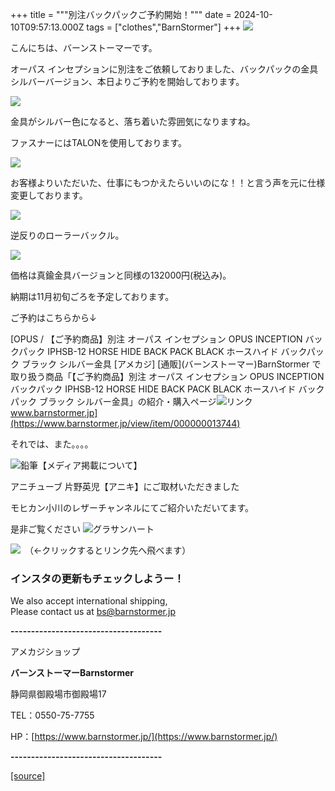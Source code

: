 +++
title = """別注バックパックご予約開始！"""
date = 2024-10-10T09:57:13.000Z
tags = ["clothes","BarnStormer"]
+++
[![](https://stat.ameba.jp/user_images/20231023/16/barnstormer-go/b2/03/p/o0420015015354743273.png)](https://ameblo.jp/barnstormer-go/entry-12825670498.html)

こんにちは、バーンストーマーです。

オーパス インセプションに別注をご依頼しておりました、バックパックの金具シルバーバージョン、本日よりご予約を開始しております。

[![](https://stat.ameba.jp/user_images/20241010/18/barnstormer-go/c5/d0/j/o0466070015496270558.jpg)](https://stat.ameba.jp/user_images/20241010/18/barnstormer-go/c5/d0/j/o0466070015496270558.jpg)

金具がシルバー色になると、落ち着いた雰囲気になりますね。

ファスナーにはTALONを使用しております。

[![](https://stat.ameba.jp/user_images/20241010/18/barnstormer-go/61/36/j/o0466070015496270569.jpg)](https://stat.ameba.jp/user_images/20241010/18/barnstormer-go/61/36/j/o0466070015496270569.jpg)

お客様よりいただいた、仕事にもつかえたらいいのにな！！と言う声を元に仕様変更しております。

[![](https://stat.ameba.jp/user_images/20241010/18/barnstormer-go/5c/c2/j/o0466070015496270572.jpg)](https://stat.ameba.jp/user_images/20241010/18/barnstormer-go/5c/c2/j/o0466070015496270572.jpg)

逆反りのローラーバックル。

[![](https://stat.ameba.jp/user_images/20241010/18/barnstormer-go/a5/a0/j/o0466070015496270578.jpg)](https://stat.ameba.jp/user_images/20241010/18/barnstormer-go/a5/a0/j/o0466070015496270578.jpg)

価格は真鍮金具バージョンと同様の132000円(税込み)。

納期は11月初旬ごろを予定しております。

ご予約はこちらから↓

[OPUS / 【ご予約商品】別注 オーパス インセプション OPUS INCEPTION バックパック IPHSB-12 HORSE HIDE BACK PACK BLACK ホースハイド バックパック ブラック シルバー金具 \[アメカジ\] \[通販\](バーンストーマー)BarnStormer で取り扱う商品「【ご予約商品】別注 オーパス インセプション OPUS INCEPTION バックパック IPHSB-12 HORSE HIDE BACK PACK BLACK ホースハイド バックパック ブラック シルバー金具」の紹介・購入ページ![リンク](https://c.stat100.ameba.jp/ameblo/symbols/v3.20.0/svg/gray/editor_link.svg)www.barnstormer.jp](https://www.barnstormer.jp/view/item/000000013744)

それでは、また。。。。

![鉛筆](https://stat100.ameba.jp/blog/ucs/img/char/char3/519.png)【メディア掲載について】

アニチューブ 片野英児【アニキ】にご取材いただきました

モヒカン小川のレザーチャンネルにてご紹介いただいてます。

是非ご覧ください ![グラサンハート](https://stat100.ameba.jp/blog/ucs/img/char/char3/148.png)

[![](https://stat.ameba.jp/user_images/20230412/16/barnstormer-go/6a/23/p/o0108010815269242493.png)](https://www.instagram.com/barnstormer_daily/)　（←クリックするとリンク先へ飛べます）

### インスタの更新もチェックしようー！

We also accept international shipping,  
Please contact us at bs@barnstormer.jp

**\-------------------------------------**

アメカジショップ

**バーンストーマーBarnstormer**

静岡県御殿場市御殿場17

TEL：0550-75-7755

HP：[https://www.barnstormer.jp/](https://www.barnstormer.jp/)

**\-------------------------------------**

[[source]](https://ameblo.jp/barnstormer-go/entry-12870753151.html)
